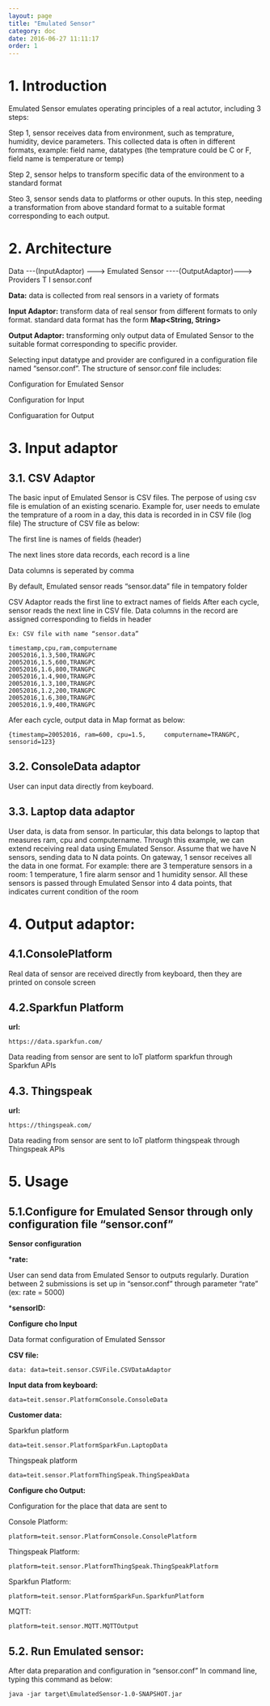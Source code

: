 ```yaml
---
layout: page
title: "Emulated Sensor"
category: doc
date: 2016-06-27 11:11:17
order: 1
---
```





# 1. Introduction

Emulated Sensor emulates operating principles of a real actutor, including 3 steps:

Step 1, sensor receives data from environment, such as temprature, humidity, device parameters. This collected data is often in different formats, example: field name, datatypes (the temprature could be C or F, field name is temperature or  temp)

Step 2, sensor helps to transform specific data of the environment to a standard format

Steo 3, sensor sends data to platforms or other ouputs. In this step, needing a transformation from above standard format to a suitable format corresponding to each output.

# 2. Architecture


Data ---(InputAdaptor) ---> Emulated Sensor ----(OutputAdaptor)---> Providers
					T
					I
				  sensor.conf


**Data:** data is collected from real sensors in a variety of formats

**Input Adaptor:** transform data of real sensor from different formats to only format. standard data format has the form **Map<String, String>**

**Output Adaptor:** transforming only output data of Emulated Sensor to the suitable format corresponding to specific provider.

Selecting input datatype and provider are configured in a configuration file named “sensor.conf”. The structure of sensor.conf file includes:

Configuration for Emulated Sensor

Configuration for Input

Configuaration for Output

# 3. Input adaptor

## 3.1. CSV Adaptor

The basic input of Emulated Sensor is CSV files. The perpose of using csv file is emulation of an existing scenario. Example for, user needs to emulate the temprature of a room in a day, this data is recorded in in CSV file (log file) 
The structure of CSV file as below:

The first line is names of fields (header)

The next lines store data records, each record is a line

Data columns is seperated by comma

By default, Emulated sensor reads “sensor.data” file in tempatory folder

CSV Adaptor reads the first line to extract names of fields  After each cycle, sensor reads the next line in CSV file. Data columns in the record are assigned corresponding to fields in header


    Ex: CSV file with name “sensor.data”

    timestamp,cpu,ram,computername
    20052016,1.3,500,TRANGPC    
    20052016,1.5,600,TRANGPC   
    20052016,1.6,800,TRANGPC
    20052016,1.4,900,TRANGPC   
    20052016,1.3,100,TRANGPC   
    20052016,1.2,200,TRANGPC
    20052016,1.6,300,TRANGPC
    20052016,1.9,400,TRANGPC

Afer each  cycle, output data in Map format as below: 

    {timestamp=20052016, ram=600, cpu=1.5,     computername=TRANGPC, sensorid=123}
    
## 3.2. ConsoleData adaptor

User can input data directly from keyboard.

## 3.3. Laptop data adaptor

User data,  is data from sensor. In particular, this data belongs to laptop that measures ram, cpu and computername. Through this example, we can extend receiving real data using Emulated Sensor. Assume that we have N sensors, sending data to N data points. On gateway, 1 sensor receives all the data in one format. For example:  there are 3 temperature sensors in a room: 1 temperature, 1 fire alarm sensor and 1 humidity sensor. All these sensors is passed through Emulated Sensor into 4 data points, that indicates current condition of the room

# 4. Output adaptor: 

## 4.1.ConsolePlatform

Real data of sensor are  received directly from keyboard, then they are printed on console screen

## 4.2.Sparkfun Platform

**url:** 

	https://data.sparkfun.com/ 
	
Data reading from sensor are sent to IoT platform sparkfun through Sparkfun APIs

## 4.3. Thingspeak

**url:**

	https://thingspeak.com/
	
Data reading from sensor are sent to IoT platform thingspeak through Thingspeak APIs

# 5. Usage

## 5.1.Configure for Emulated Sensor through only configuration file “sensor.conf”

**Sensor configuration**

***rate:**

User can send data from Emulated Sensor to outputs regularly. Duration between 2 submissions is set up in “sensor.conf” through parameter “rate” (ex: rate = 5000)

***sensorID:**

**Configure cho Input** 

Data format configuration of Emulated Senssor

**CSV file:**

    data: data=teit.sensor.CSVFile.CSVDataAdaptor 
	
**Input data from keyboard:**   

    data=teit.sensor.PlatformConsole.ConsoleData
	
**Customer data:**

Sparkfun platform

    data=teit.sensor.PlatformSparkFun.LaptopData 
    
Thingspeak platform

    data=teit.sensor.PlatformThingSpeak.ThingSpeakData 

**Configure cho Output:** 

Configuration for the place that data are sent to 

Console Platform: 

    platform=teit.sensor.PlatformConsole.ConsolePlatform
    
Thingspeak Platform:

    platform=teit.sensor.PlatformThingSpeak.ThingSpeakPlatform
	
Sparkfun Platform:

    platform=teit.sensor.PlatformSparkFun.SparkfunPlatform
  
MQTT: 

    platform=teit.sensor.MQTT.MQTTOutput 
		
## 5.2. Run Emulated sensor:

After data preparation and configuration in “sensor.conf”
In command line, typing this command as below:

    java -jar target\EmulatedSensor-1.0-SNAPSHOT.jar 

